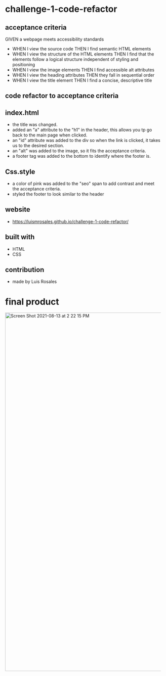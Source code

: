 # challenge-1-code-refactor


## acceptance criteria
GIVEN a webpage meets accessibility standards
* WHEN I view the source code
THEN I find semantic HTML elements
* WHEN I view the structure of the HTML elements
THEN I find that the elements follow a logical structure independent of styling and positioning
* WHEN I view the image elements
THEN I find accessible alt attributes
* WHEN I view the heading attributes
THEN they fall in sequential order
* WHEN I view the title element
THEN I find a concise, descriptive title

## code refactor to acceptance criteria
## index.html
* the title was changed.
* added an "a" attribute to the "h1" in the header, this allows you tp go back to the main page when clicked.
* an "id" attribute was added to the div so when the link is clicked, it takes us to the desired section.
* an "alt" was added to the image, so it fits the acceptance criteria.
* a footer tag was added to the bottom to identify where the footer is.
## Css.style
* a color of pink was added to the "seo" span to add contrast and meet the acceptance criteria.
* styled the footer to look similar to the header

## website
*  https://luismrosales.github.io/challenge-1-code-refactor/

## built with
* HTML
* CSS 
## contribution 
* made by Luis Rosales

# final product

<img width="1160" alt="Screen Shot 2021-08-13 at 2 22 15 PM" src="https://user-images.githubusercontent.com/82245627/129403344-aa355301-ec3d-4f8c-895f-09185410dc54.png">

